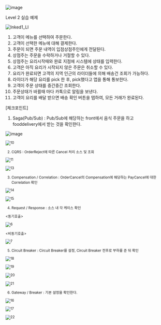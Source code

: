 ![image](https://user-images.githubusercontent.com/487999/79708354-29074a80-82fa-11ea-80df-0db3962fb453.png)

Level 2 실습 예제

![Inked1_LI](https://user-images.githubusercontent.com/30682608/202982589-33b9a037-fe64-4ce7-b3f3-4e9f9d5355fa.jpg)

1. 고객이 메뉴를 선택하여 주문한다.
2. 고객이 선택한 메뉴에 대해 결제한다.
3. 주문이 되면 주문 내역이 입점상점주인에게 전달된다.
4. 상점주는 주문을 수락하거나 거절할 수 있다.
5. 상점주는 요리시작때와 완료 지점에 시스템에 상태를 입력한다.
6. 고객은 아직 요리가 시작되지 않은 주문은 취소할 수 있다.
7. 요리가 완료되면 고객의 지역 인근의 라이더들에 의해 배송건 조회가 가능하다.
8. 라이더가 해당 요리를 pick 한 후, pick했다고 앱을 통해 통보한다.
9. 고객이 주문 상태를 중간중간 조회한다.
10. 주문상태가 바뀔때 마다 카톡으로 알림을 보낸다.
11. 고객이 요리를 배달 받으면 배송 확인 버튼을 탭하여, 모든 거래가 완료된다.




[체크포인트]

1. Saga(Pub/Sub)
: Pub/Sub에 해당하는 front에서 음식 주문을 하고 fooddelivery에서 받는 것을 확인한다.

<Pub>
  
![image](https://user-images.githubusercontent.com/30682608/203202517-288328e8-431c-4b42-a9d5-c0e13d979c8f.png)

  
<Sub>
  
![10](https://user-images.githubusercontent.com/30682608/203202829-f6f1e8f4-b164-4956-b21d-8e3c988895a2.png)



2. CQRS
  : OrderReject에 따른 Cancel 처리 소스 및 조회

![11](https://user-images.githubusercontent.com/30682608/203207076-391cab54-7dac-461e-8052-15f9b0fea568.png)

![13](https://user-images.githubusercontent.com/30682608/203217081-53df9cc9-95a9-4367-a8eb-6afb269414fa.png)


3. Compensation / Correlation
  : OrderCancel의 Compensation에 해당하는 PayCancel에 대한 Correlation 확인
  
![14](https://user-images.githubusercontent.com/30682608/203219178-a5af969a-a871-4e90-980c-2e636def8ace.png)

![15](https://user-images.githubusercontent.com/30682608/203219657-9ea9703f-d64e-4365-9d4d-713cbf56a443.png)
  
  
4. Request / Response
  : 소스 내 각 케이스 확인
  
<동기호출>

![6](https://user-images.githubusercontent.com/30682608/203193373-7d08b0c5-6b86-495f-95c5-cddf2d191614.png)

<비동기호출>

![7](https://user-images.githubusercontent.com/30682608/203193409-9eca371c-8d27-4fa6-8fab-c59163c2bb5e.png)

  
5. Circuit Breaker
  : Circuit Breaker를 설정, Circuit Breaker 전후로 부하를 준 뒤 확인 

![18](https://user-images.githubusercontent.com/30682608/203220712-017f5205-704a-4bab-b3b4-20359bfef950.png)

![19](https://user-images.githubusercontent.com/30682608/203221863-db61f9da-c44b-434e-aab4-fc5347caf6fd.png)

![20](https://user-images.githubusercontent.com/30682608/203236042-c8fbe295-acd7-420c-8fd8-d04b48431ad8.png)

![21](https://user-images.githubusercontent.com/30682608/203236306-d54dd8e4-8586-43c4-9130-00884d9b5e7b.png)
  
  
6. Gateway / Breaker 
  : 기본 설정을 확인한다.
  
![16](https://user-images.githubusercontent.com/30682608/203220054-1c4615cc-9cc1-48d1-97b5-86fffa314958.png)

![17](https://user-images.githubusercontent.com/30682608/203220322-be52e77c-3ef6-475b-ac7a-bec4e41ac234.png)

![22](https://user-images.githubusercontent.com/30682608/203240459-cebfadf7-6baf-435c-ba8e-ca55251258cd.png)
